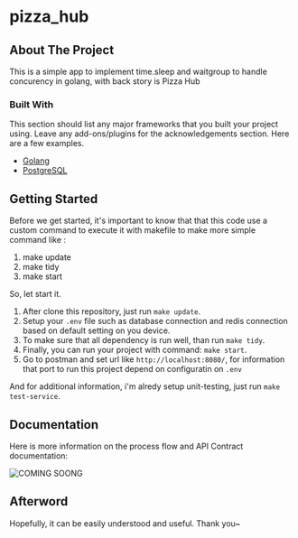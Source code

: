 # pizza_hub
<!-- ABOUT THE PROJECT -->
## About The Project

This is a simple app to implement time.sleep and waitgroup to handle concurency in golang, with back story is Pizza Hub

### Built With

This section should list any major frameworks that you built your project using. Leave any add-ons/plugins for the acknowledgements section. Here are a few examples.
* [Golang](https://golang.com)
* [PostgreSQL](https://www.postgresql.org/)

<!-- GETTING STARTED -->
## Getting Started
Before we get started, it's important to know that that this code use a custom command to execute it with makefile to make more simple command like :
1. make update
2. make tidy
3. make start

So, let start it.
1. After clone this repository, just run `make update`.
2. Setup your `.env` file such as database connection and redis connection based on default setting on you device.
3. To make sure that all dependency is run well, than run `make tidy`.
4. Finally, you can run your project with command: `make start`.
5. Go to postman and set url like `http://localhost:8080/`, for information that port to run this project depend on configuratin on `.env`

And for additional information, i'm alredy setup unit-testing, just run `make test-service`.

## Documentation
Here is more information on the process flow and API Contract documentation:

![COMING SOONG](https://img.freepik.com/premium-photo/tablet-with-text-coming-soon-your-desktop-with-documents-business-finance-concept_324489-4164.jpg)

## Afterword
Hopefully, it can be easily understood and useful. Thank you~
